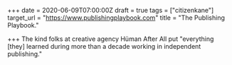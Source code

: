 +++
date = 2020-06-09T07:00:00Z
draft = true
tags = ["citizenkane"]
target_url = "https://www.publishingplaybook.com"
title = "The Publishing Playbook."

+++
The kind folks at creative agency Hüman After All put "everything \[they\] learned during more than a decade working in independent publishing."